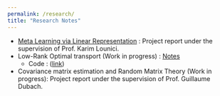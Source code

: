 ```yaml
---
permalink: /research/
title: "Research Notes"
---
```



- [Meta Learning via Linear Representation](https://fegounna.github.io/yessin-moakher/files/meta_learning.pdf) : Project report under the supervision of Prof. Karim Lounici.
- Low-Rank Optimal transport (Work in progress) : [Notes](https://fegounna.github.io/yessin-moakher/files/OT.pdf)
    * Code : ([link](https://github.com/fegounna/POT/tree/low-rank-via-factor-relaxation))
- Covariance matrix estimation and Random Matrix Theory (Work in progress): Project report under the supervision of Prof. Guillaume Dubach.




